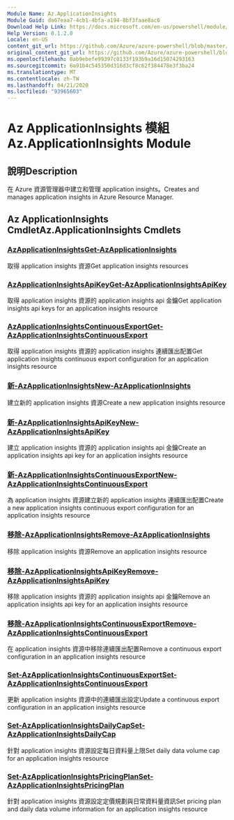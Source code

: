 ```yaml
---
Module Name: Az.ApplicationInsights
Module Guid: da67eaa7-4cb1-4bfa-a194-8bf3faae8ac6
Download Help Link: https://docs.microsoft.com/en-us/powershell/module/az.applicationinsights
Help Version: 0.1.2.0
Locale: en-US
content_git_url: https://github.com/Azure/azure-powershell/blob/master/src/ApplicationInsights/ApplicationInsights/help/Az.ApplicationInsights.md
original_content_git_url: https://github.com/Azure/azure-powershell/blob/master/src/ApplicationInsights/ApplicationInsights/help/Az.ApplicationInsights.md
ms.openlocfilehash: 0ab9ebefe99397c0133f193b9a16d15074293163
ms.sourcegitcommit: 6a91b4c545350d316d3cf8c62f384478e3f3ba24
ms.translationtype: MT
ms.contentlocale: zh-TW
ms.lasthandoff: 04/21/2020
ms.locfileid: "93965603"
---
```

# <span data-ttu-id="4af38-101">Az ApplicationInsights 模組</span><span class="sxs-lookup"><span data-stu-id="4af38-101">Az.ApplicationInsights Module</span></span>
## <span data-ttu-id="4af38-102">說明</span><span class="sxs-lookup"><span data-stu-id="4af38-102">Description</span></span>
<span data-ttu-id="4af38-103">在 Azure 資源管理器中建立和管理 application insights。</span><span class="sxs-lookup"><span data-stu-id="4af38-103">Creates and manages application insights in Azure Resource Manager.</span></span>

## <span data-ttu-id="4af38-104">Az ApplicationInsights Cmdlet</span><span class="sxs-lookup"><span data-stu-id="4af38-104">Az.ApplicationInsights Cmdlets</span></span>
### [<span data-ttu-id="4af38-105">AzApplicationInsights</span><span class="sxs-lookup"><span data-stu-id="4af38-105">Get-AzApplicationInsights</span></span>](Get-AzApplicationInsights.md)
<span data-ttu-id="4af38-106">取得 application insights 資源</span><span class="sxs-lookup"><span data-stu-id="4af38-106">Get application insights resources</span></span>

### [<span data-ttu-id="4af38-107">AzApplicationInsightsApiKey</span><span class="sxs-lookup"><span data-stu-id="4af38-107">Get-AzApplicationInsightsApiKey</span></span>](Get-AzApplicationInsightsApiKey.md)
<span data-ttu-id="4af38-108">取得 application insights 資源的 application insights api 金鑰</span><span class="sxs-lookup"><span data-stu-id="4af38-108">Get application insights api keys for an application insights resource</span></span>

### [<span data-ttu-id="4af38-109">AzApplicationInsightsContinuousExport</span><span class="sxs-lookup"><span data-stu-id="4af38-109">Get-AzApplicationInsightsContinuousExport</span></span>](Get-AzApplicationInsightsContinuousExport.md)
<span data-ttu-id="4af38-110">取得 application insights 資源的 application insights 連續匯出配置</span><span class="sxs-lookup"><span data-stu-id="4af38-110">Get application insights continuous export configuration for an application insights resource</span></span>

### [<span data-ttu-id="4af38-111">新-AzApplicationInsights</span><span class="sxs-lookup"><span data-stu-id="4af38-111">New-AzApplicationInsights</span></span>](New-AzApplicationInsights.md)
<span data-ttu-id="4af38-112">建立新的 application insights 資源</span><span class="sxs-lookup"><span data-stu-id="4af38-112">Create a new application insights resource</span></span>

### [<span data-ttu-id="4af38-113">新-AzApplicationInsightsApiKey</span><span class="sxs-lookup"><span data-stu-id="4af38-113">New-AzApplicationInsightsApiKey</span></span>](New-AzApplicationInsightsApiKey.md)
<span data-ttu-id="4af38-114">建立 application insights 資源的 application insights api 金鑰</span><span class="sxs-lookup"><span data-stu-id="4af38-114">Create an application insights api key for an application insights resource</span></span>

### [<span data-ttu-id="4af38-115">新-AzApplicationInsightsContinuousExport</span><span class="sxs-lookup"><span data-stu-id="4af38-115">New-AzApplicationInsightsContinuousExport</span></span>](New-AzApplicationInsightsContinuousExport.md)
<span data-ttu-id="4af38-116">為 application insights 資源建立新的 application insights 連續匯出配置</span><span class="sxs-lookup"><span data-stu-id="4af38-116">Create a new application insights continuous export configuration for an application insights resource</span></span>

### [<span data-ttu-id="4af38-117">移除-AzApplicationInsights</span><span class="sxs-lookup"><span data-stu-id="4af38-117">Remove-AzApplicationInsights</span></span>](Remove-AzApplicationInsights.md)
<span data-ttu-id="4af38-118">移除 application insights 資源</span><span class="sxs-lookup"><span data-stu-id="4af38-118">Remove an application insights resource</span></span>

### [<span data-ttu-id="4af38-119">移除-AzApplicationInsightsApiKey</span><span class="sxs-lookup"><span data-stu-id="4af38-119">Remove-AzApplicationInsightsApiKey</span></span>](Remove-AzApplicationInsightsApiKey.md)
<span data-ttu-id="4af38-120">移除 application insights 資源的 application insights api 金鑰</span><span class="sxs-lookup"><span data-stu-id="4af38-120">Remove an application insights api key for an application insights resource</span></span>

### [<span data-ttu-id="4af38-121">移除-AzApplicationInsightsContinuousExport</span><span class="sxs-lookup"><span data-stu-id="4af38-121">Remove-AzApplicationInsightsContinuousExport</span></span>](Remove-AzApplicationInsightsContinuousExport.md)
<span data-ttu-id="4af38-122">在 application insights 資源中移除連續匯出配置</span><span class="sxs-lookup"><span data-stu-id="4af38-122">Remove a continuous export configuration in an application insights resource</span></span>

### [<span data-ttu-id="4af38-123">Set-AzApplicationInsightsContinuousExport</span><span class="sxs-lookup"><span data-stu-id="4af38-123">Set-AzApplicationInsightsContinuousExport</span></span>](Set-AzApplicationInsightsContinuousExport.md)
<span data-ttu-id="4af38-124">更新 application insights 資源中的連續匯出設定</span><span class="sxs-lookup"><span data-stu-id="4af38-124">Update a continuous export configuration in an application insights resource</span></span>

### [<span data-ttu-id="4af38-125">Set-AzApplicationInsightsDailyCap</span><span class="sxs-lookup"><span data-stu-id="4af38-125">Set-AzApplicationInsightsDailyCap</span></span>](Set-AzApplicationInsightsDailyCap.md)
<span data-ttu-id="4af38-126">針對 application insights 資源設定每日資料量上限</span><span class="sxs-lookup"><span data-stu-id="4af38-126">Set daily data volume cap for an application insights resource</span></span>

### [<span data-ttu-id="4af38-127">Set-AzApplicationInsightsPricingPlan</span><span class="sxs-lookup"><span data-stu-id="4af38-127">Set-AzApplicationInsightsPricingPlan</span></span>](Set-AzApplicationInsightsPricingPlan.md)
<span data-ttu-id="4af38-128">針對 application insights 資源設定定價規劃與日常資料量資訊</span><span class="sxs-lookup"><span data-stu-id="4af38-128">Set pricing plan and daily data volume information for an application insights resource</span></span>

